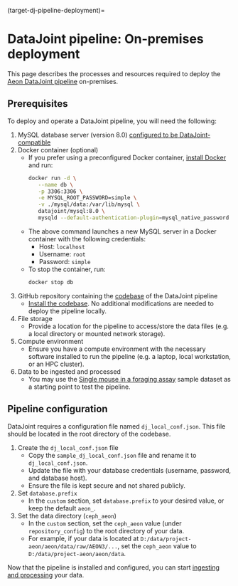 (target-dj-pipeline-deployment)=
# DataJoint pipeline: On-premises deployment

This page describes the processes and resources required to deploy the [Aeon DataJoint pipeline](target-aeon-dj-pipeline) on-premises.

## Prerequisites
To deploy and operate a DataJoint pipeline, you will need the following:

1. MySQL database server (version 8.0) [configured to be DataJoint-compatible](https://github.com/datajoint/mysql-docker/blob/master/config/my.cnf)
2. Docker container (optional)
   - If you prefer using a preconfigured Docker container, [install Docker](https://docs.docker.com/engine/install/) and run:
      ```bash
      docker run -d \
         --name db \
         -p 3306:3306 \
         -e MYSQL_ROOT_PASSWORD=simple \
         -v ./mysql/data:/var/lib/mysql \
         datajoint/mysql:8.0 \
         mysqld --default-authentication-plugin=mysql_native_password
      ```
   - The above command launches a new MySQL server in a Docker container with the following credentials: 
      - Host: `localhost`
      - Username: `root`
      - Password: `simple`
   - To stop the container, run:
      ```bash
      docker stop db
      ```
3. GitHub repository containing the [codebase](aeon-mecha-github:) of the DataJoint pipeline
   - [Install the codebase](target-install-aeon-mecha). No additional modifications are needed to deploy the pipeline locally.
4. File storage
   - Provide a location for the pipeline to access/store the data files (e.g. a local directory or mounted network storage).
5. Compute environment
   - Ensure you have a compute environment with the necessary software installed to run the pipeline (e.g. a laptop, local workstation, or an HPC cluster).
6. Data to be ingested and processed
   - You may use the [Single mouse in a foraging assay](sample-data-single-mouse-foraging:) sample dataset as a starting point to test the pipeline.

## Pipeline configuration
DataJoint requires a configuration file named `dj_local_conf.json`. This file should be located in the root directory of the codebase.

1. Create the `dj_local_conf.json` file
   - Copy the `sample_dj_local_conf.json` file and rename it to `dj_local_conf.json`.
   - Update the file with your database credentials (username, password, and database host).
   - Ensure the file is kept secure and not shared publicly.
2. Set `database.prefix`
   - In the `custom` section, set `database.prefix` to your desired value, or keep the default `aeon_`.
3. Set the data directory (`ceph_aeon`)
   - In the `custom` section, set the `ceph_aeon` value (under `repository_config`) to the root directory of your data.
   - For example, if your data is located at `D:/data/project-aeon/aeon/data/raw/AEON3/...`, set the `ceph_aeon` value to `D:/data/project-aeon/aeon/data`.

Now that the pipeline is installed and configured, you can start [ingesting and processing](target-dj-data-ingestion-processing) your data.